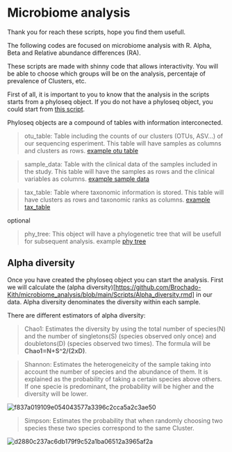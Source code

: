 # Microbiome analysis
Thank you for reach these scripts, hope you find them usefull.

The following codes are focused on microbiome analysis with R.
Alpha, Beta and Relative abundance differences (RA).

These scripts are made with shinny code that allows interactivity.
You will be able to choose which groups will be on the analysis, percentaje of prevalence of Clusters, etc.

First of all, it is important to you to know that the analysis in the scripts starts from a phyloseq object.
If you do not have a phyloseq object, you could start from [this script](https://github.com/Brochado-Kith/microbiome_analysis/blob/main/Scripts/creating_phyloseq_object.rmd).

Phyloseq objects are a compound of tables with information interconected.

> otu_table: Table including the counts of our clusters (OTUs, ASV...) of our sequencing esperiment. This table will have samples as columns and clusters as rows. [example otu table]()

> sample_data: Table with the clinical data of the samples included in the study. This table will have the samples as rows and the clinical variables as columns. [example sample data]()

> tax_table: Table where taxonomic information is stored. This table will have clusters as rows and taxonomic ranks as columns. [example tax_table]()

optional

> phy_tree: This object will have a phylogenetic tree that will be usefull for subsequent analysis. example [phy tree]()

## Alpha diversity

Once you have created the phyloseq object you can start the analysis.
First we will calculate the (alpha diversity)[https://github.com/Brochado-Kith/microbiome_analysis/blob/main/Scripts/Alpha_diversity.rmd] in our data. Alpha diversity denominates the diversity within each sample. 

There are different estimators of alpha diversity:

> Chao1: Estimates the diversity by using the total number of species(N) and the number of singletons(S) (species observed only once) and doubletons(D) (species observed two times). The formula will be **Chao1=N+S^2/(2xD)**.

> Shannon: Estimates the heterogeneicity of the sample taking into account the number of species and the abundance of them. It is explained as the probability of taking a certain species above others. If one specie is predominant, the probability will be higher and the diversity will be lower.

![f837a019109e054043577a3396c2cca5a2c3ae50](https://github.com/Brochado-Kith/microbiome_analysis/assets/135698696/efd0d792-ace9-457d-b06e-b1b94d67cc74)

> Simpson: Estimates the probability that when randomly choosing two species these two species correspond to the same Cluster.
> 
![d2880c237ac6db179f9c52a1ba06512a3965af2a](https://github.com/Brochado-Kith/microbiome_analysis/assets/135698696/cdc91246-19ec-4303-9a18-85e8b9fe8510)

 


